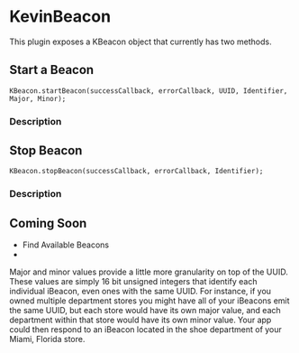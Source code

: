 # KevinBeacon
This plugin exposes a KBeacon object that currently has two methods.

## Start a Beacon

```
KBeacon.startBeacon(successCallback, errorCallback, UUID, Identifier, Major, Minor);
```

### Description


## Stop Beacon

```
KBeacon.stopBeacon(successCallback, errorCallback, Identifier);
```

### Description


## Coming Soon

- Find Available Beacons
- 

Major and minor values provide a little more granularity on top of the UUID. These values are simply 16 bit unsigned integers that identify each individual iBeacon, even ones with the same UUID.
For instance, if you owned multiple department stores you might have all of your iBeacons emit the same UUID, but each store would have its own major value, and each department within that store would have its own minor value. Your app could then respond to an iBeacon located in the shoe department of your Miami, Florida store.
